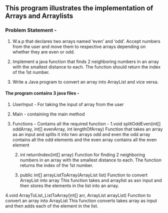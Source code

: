## This program illustrates the implementation of Arrays and Arraylists

### Problem Statement - 

1. W.a.p that declares two arrays named ‘even’ and ‘odd’. Accept
numbers from the user and move them to respective arrays depending on
whether they are even or odd.

2. Implement a java function that finds 2 neighboring numbers in an
array with the smallest distance to each. The function should return the
index of the 1st number.

3. Write a Java program to convert an array into ArrayList and vice
versa.

#### The program contains 3 java files -
1. UserInput - For taking the input of array from the user
2. Main - containing the main method
3. Functions - Contains all the required function -
      1.void splitOddEven(int[] oddArray, int[] evenArray, int lengthOfArray)
        Function that takes an array as an input and splits it into two arrays
        odd and even the odd array contains all the odd elements and
        the even array contains all the even element
     
      2. int returnIndex(int[] array)
         Function for finding 2 neighboring numbers in an
         array with the smallest distance to each. The function returns
         the index of the 1st number.
       
      3. public  int[] arrayListToArray(ArrayList<Integer> list)
         Function to convert ArrayList into array 
         This function takes and arraylist as asn input and then stores the elements in the list
         into an array.
         
 4.void ArrayToList_ListToArray(int[] arr, ArrayList<Integer> arrayList)
   Function to convert an array into ArrayList
   This function converts takes array as input and then adds each of 
   the element in the list.
        
